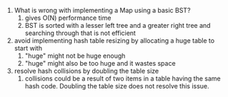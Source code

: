 1. What is wrong with implementing a Map using a basic BST? 
	1. gives O(N) performance time 
	2. BST is sorted with a lesser left tree and a greater right tree and searching through that is not efficient 
2. avoid implementing hash table resizing by allocating a huge table to start with 
	1. "huge" might not be huge enough 
	2. "huge" might also be too huge and it wastes space 
3. resolve hash collisions by doubling the table size 
	1. collisions could be a result of two items in a table having the same hash code. Doubling the table size does not resolve this issue. 

